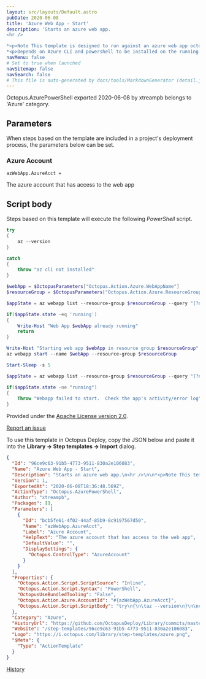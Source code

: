 ```yaml
---
layout: src/layouts/Default.astro
pubDate: 2020-06-08
title: 'Azure Web App - Start'
description: 'Starts an azure web app.
<hr />

*<p>Note This template is designed to run against an azure web app octopus target </p>*
*<p>Depends on Azure CLI and powershell to be installed on the running machine</p>*'
navMenu: false
# Set to true when launched
navSitemap: false
navSearch: false
# This file is auto-generated by docs/tools/MarkdownGenerator (detail.js)
---
```


Octopus.AzurePowerShell exported 2020-06-08 by xtreampb belongs to 'Azure' category.

## Parameters

When steps based on the template are included in a project's deployment process, the parameters below can be set.


<div class="param">

### Azure Account

`azWebApp.AzureAcct = `

The azure account that has access to the web app

</div>
        

## Script body

Steps based on this template will execute the following *PowerShell* script.

```powershell
try
{
	az --version
}

catch
{
	throw "az cli not installed"
}

$webApp = $OctopusParameters["Octopus.Action.Azure.WebAppName"]
$resourceGroup = $OctopusParameters["Octopus.Action.Azure.ResourceGroupName"]

$appState = az webapp list --resource-group $resourceGroup --query "[?name=='$webApp'].{state: state, hostName: defaultHostName}" | ConvertFrom-Json

if($appState.state -eq 'running')
{
	Write-Host "Web App $webApp already running"
    return 
}

Write-Host "Starting web app $webApp in resource group $resourceGroup"
az webapp start --name $webApp --resource-group $resourceGroup

Start-Sleep -s 5

$appState = az webapp list --resource-group $resourceGroup --query "[?name=='$webApp'].{state: state, hostName: defaultHostName}" | ConvertFrom-Json

if($appState.state -ne "running")
{
	Throw "Webapp failed to start.  Check the app's activity/error log"
}

```

Provided under the [Apache License version 2.0](https://github.com/OctopusDeploy/Library/blob/master/LICENSE.txt).

[Report an issue](https://github.com/OctopusDeploy/Library/issues/new?assignees=&labels=&projects=&template=bug-report.yml&title=Issue%20with%20Azure%20Web%20App%20-%20Start&step-template=Azure%20Web%20App%20-%20Start)

<div class="get-json">

To use this template in Octopus Deploy, copy the JSON below and paste it into the **Library → Step templates → Import** dialog.

```json
{
  "Id": "96ce9c63-91b5-4773-9511-830a2e106083",
  "Name": "Azure Web App - Start",
  "Description": "Starts an azure web app.\n<hr />\n\n*<p>Note This template is designed to run against an azure web app octopus target </p>*\n*<p>Depends on Azure CLI and powershell to be installed on the running machine</p>*",
  "Version": 1,
  "ExportedAt": "2020-06-08T18:36:48.569Z",
  "ActionType": "Octopus.AzurePowerShell",
  "Author": "xtreampb",
  "Packages": [],
  "Parameters": [
    {
      "Id": "bcb5fe61-4f02-44af-85b9-8c9197567d50",
      "Name": "azWebApp.AzureAcct",
      "Label": "Azure Account",
      "HelpText": "The azure account that has access to the web app",
      "DefaultValue": "",
      "DisplaySettings": {
        "Octopus.ControlType": "AzureAccount"
      }
    }
  ],
  "Properties": {
    "Octopus.Action.Script.ScriptSource": "Inline",
    "Octopus.Action.Script.Syntax": "PowerShell",
    "OctopusUseBundledTooling": "False",
    "Octopus.Action.Azure.AccountId": "#{azWebApp.AzureAcct}",
    "Octopus.Action.Script.ScriptBody": "try\n{\n\taz --version\n}\n\ncatch\n{\n\tthrow \"az cli not installed\"\n}\n\n$webApp = $OctopusParameters[\"Octopus.Action.Azure.WebAppName\"]\n$resourceGroup = $OctopusParameters[\"Octopus.Action.Azure.ResourceGroupName\"]\n\n$appState = az webapp list --resource-group $resourceGroup --query \"[?name=='$webApp'].{state: state, hostName: defaultHostName}\" | ConvertFrom-Json\n\nif($appState.state -eq 'running')\n{\n\tWrite-Host \"Web App $webApp already running\"\n    return \n}\n\nWrite-Host \"Starting web app $webApp in resource group $resourceGroup\"\naz webapp start --name $webApp --resource-group $resourceGroup\n\nStart-Sleep -s 5\n\n$appState = az webapp list --resource-group $resourceGroup --query \"[?name=='$webApp'].{state: state, hostName: defaultHostName}\" | ConvertFrom-Json\n\nif($appState.state -ne \"running\")\n{\n\tThrow \"Webapp failed to start.  Check the app's activity/error log\"\n}\n"
  },
  "Category": "Azure",
  "HistoryUrl": "https://github.com/OctopusDeploy/Library/commits/master/step-templates//opt/buildagent/work/75443764cd38076d/step-templates/azure-web-app-start.json",
  "Website": "/step-templates/96ce9c63-91b5-4773-9511-830a2e106083",
  "Logo": "https://i.octopus.com/library/step-templates/azure.png",
  "$Meta": {
    "Type": "ActionTemplate"
  }
}
```

[History](https://github.com/OctopusDeploy/Library/commits/master/step-templates/https://github.com/OctopusDeploy/Library/commits/master/step-templates//opt/buildagent/work/75443764cd38076d/step-templates/azure-web-app-start.json)

</div>
